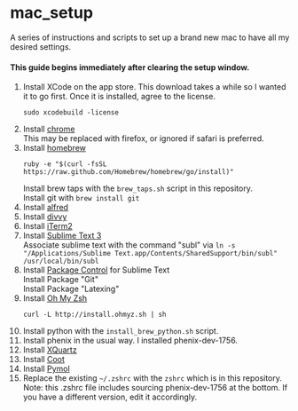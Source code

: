 mac_setup
=========

A series of instructions and scripts to set up a brand new mac to have all my desired settings.

#### This guide begins immediately after clearing the setup window.
1. Install XCode on the app store. This download takes a while so I wanted it to go first. Once it is installed, agree to the license.  
    ```
    sudo xcodebuild -license
    ```
2. Install [chrome](https://www.google.com/chrome/)  
    This may be replaced with firefox, or ignored if safari is preferred.
3. Install [homebrew](http://brew.sh/)  
    ```  
    ruby -e "$(curl -fsSL https://raw.github.com/Homebrew/homebrew/go/install)"
    ```
    Install brew taps with the `brew_taps.sh` script in this repository.  
    Install git with `brew install git`
4. Install [alfred](http://www.alfredapp.com)
5. Install [divvy](http://mizage.com/divvy/)
6. Install [iTerm2](http://iterm2.com)
7. Install [Sublime Text 3](http://sublimetext.com/3)  
    Associate sublime text with the command "subl" via `ln -s "/Applications/Sublime Text.app/Contents/SharedSupport/bin/subl" /usr/local/bin/subl`
8. Install [Package Control](https://sublime.wbond.net/installation) for Sublime Text   
   Install Package "Git"  
   Install Package "Latexing"
9. Install [Oh My Zsh](https://github.com/robbyrussell/oh-my-zsh)   
    ```
    curl -L http://install.ohmyz.sh | sh
    ```
10. Install python with the `install_brew_python.sh` script.
11. Install phenix in the usual way. I installed phenix-dev-1756.
12. Install [XQuartz](http://xquartz.macosforge.org/landing/)
13. Install [Coot](http://scottlab.ucsc.edu/~wgscott/xtal/wiki/index.php/Stand-alone_Coot_for_10.9)
14. Install [Pymol](http://pymol.org)
15. Replace the existing `~/.zshrc` with the `zshrc` which is in this repository.
    Note: this .zshrc file includes sourcing phenix-dev-1756 at the bottom. If you have a different version, edit it accordingly.
